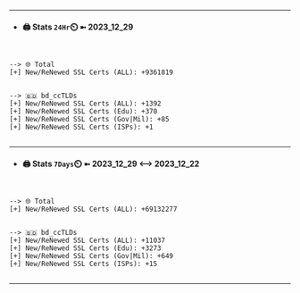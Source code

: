 

---
- #### 🖨️ **Stats** `24Hr`⏲️ ➼ 2023_12_29
```console


--> 🌐 Total
[+] New/ReNewed SSL Certs (ALL): +9361819


--> 🇧🇩 bd_ccTLDs
[+] New/ReNewed SSL Certs (ALL): +1392
[+] New/ReNewed SSL Certs (Edu): +370
[+] New/ReNewed SSL Certs (Gov|Mil): +85
[+] New/ReNewed SSL Certs (ISPs): +1


```

---
- #### 🖨️ **Stats** `7Days`⏲️ ➼ 2023_12_29 <--> 2023_12_22
```console


--> 🌐 Total
[+] New/ReNewed SSL Certs (ALL): +69132277


--> 🇧🇩 bd_ccTLDs
[+] New/ReNewed SSL Certs (ALL): +11037
[+] New/ReNewed SSL Certs (Edu): +3273
[+] New/ReNewed SSL Certs (Gov|Mil): +649
[+] New/ReNewed SSL Certs (ISPs): +15


```

---

